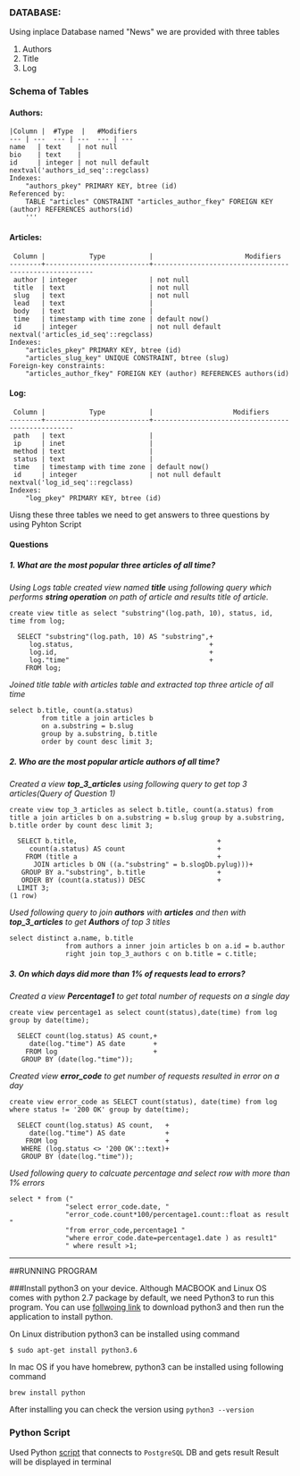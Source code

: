 

### DATABASE:
Using inplace Database named "News" we are provided with three tables
  1. Authors
  2. Title
  3. Log

### Schema of Tables
#### Authors:
```
|Column |  #Type  |   #Modifiers                       
--- | ---  --- | ---  --- | ---
name   | text    | not null
bio    | text    | 
id     | integer | not null default nextval('authors_id_seq'::regclass)
Indexes:
    "authors_pkey" PRIMARY KEY, btree (id)
Referenced by:
    TABLE "articles" CONSTRAINT "articles_author_fkey" FOREIGN KEY (author) REFERENCES authors(id)
    '''
```
#### Articles:
```
 Column |           Type           |                       Modifiers                       
--------+--------------------------+-------------------------------------------------------
 author | integer                  | not null
 title  | text                     | not null
 slug   | text                     | not null
 lead   | text                     | 
 body   | text                     | 
 time   | timestamp with time zone | default now()
 id     | integer                  | not null default nextval('articles_id_seq'::regclass)
Indexes:
    "articles_pkey" PRIMARY KEY, btree (id)
    "articles_slug_key" UNIQUE CONSTRAINT, btree (slug)
Foreign-key constraints:
    "articles_author_fkey" FOREIGN KEY (author) REFERENCES authors(id)
```

#### Log:
```
 Column |           Type           |                    Modifiers                     
--------+--------------------------+--------------------------------------------------
 path   | text                     | 
 ip     | inet                     | 
 method | text                     | 
 status | text                     | 
 time   | timestamp with time zone | default now()
 id     | integer                  | not null default nextval('log_id_seq'::regclass)
Indexes:
    "log_pkey" PRIMARY KEY, btree (id)
``` 
Uisng these three tables we need to get answers to three questions by using Pyhton Script
#### Questions

##### 1. What are the most popular three articles of all time?

_Using Logs table created view named **title** using following query which performs **string operation**  on path of article and results title of article._ 
```
create view title as select "substring"(log.path, 10), status, id, time from log;

  SELECT "substring"(log.path, 10) AS "substring",+
     log.status,                                  +
     log.id,                                      +
     log."time"                                   +
    FROM log;
```
_Joined title table with articles table and extracted top three article of all time_
```
select b.title, count(a.status) 
        from title a join articles b 
        on a.substring = b.slug 
        group by a.substring, b.title 
        order by count desc limit 3;
```


##### 2. Who are the most popular article authors of all time?
_Created a view **top_3_articles** using following query to get top 3 articles(Query of Question 1)_
```
create view top_3_articles as select b.title, count(a.status) from title a join articles b on a.substring = b.slug group by a.substring, b.title order by count desc limit 3;

  SELECT b.title,                                   +
     count(a.status) AS count                       +
    FROM (title a                                   +
      JOIN articles b ON ((a."substring" = b.slogDb.pylug)))+
   GROUP BY a."substring", b.title                  +
   ORDER BY (count(a.status)) DESC                  +
  LIMIT 3;
(1 row)
```
_Used following query to join **authors** with **articles** and then with **top_3_articles** to get **Authors** of top 3 titles_
```
select distinct a.name, b.title 
              from authors a inner join articles b on a.id = b.author 
              right join top_3_authors c on b.title = c.title;
```


##### 3. On which days did more than 1% of requests lead to errors?
_Created a view **Percentage1** to get total number of requests on a single day_
```
create view percentage1 as select count(status),date(time) from log   group by date(time);

  SELECT count(log.status) AS count,+
     date(log."time") AS date       +
    FROM log                        +
   GROUP BY (date(log."time"));
```
_Created view **error_code** to get number of requests resulted in error on a day_
```
create view error_code as SELECT count(status), date(time) from log where status != '200 OK' group by date(time);

  SELECT count(log.status) AS count,   +
     date(log."time") AS date          +
    FROM log                           +
   WHERE (log.status <> '200 OK'::text)+
   GROUP BY (date(log."time"));
```
_Used following query to calcuate percentage and select row with more than 1% errors_
```
select * from ("
              "select error_code.date, "
              "error_code.count*100/percentage1.count::float as result "
              "from error_code,percentage1 "
              "where error_code.date=percentage1.date ) as result1"
              " where result >1;
```
___
##RUNNING PROGRAM

###Install python3 on your device.
Although MACBOOK and Linux OS comes with python 2.7 package by default, we need Python3 to run this program.
You can use [follwoing link](https://www.python.org/downloads/) to download python3 and then run the application to install python.

On Linux distribution python3 can be installed using command

```$ sudo apt-get install python3.6```

In mac OS if you have homebrew, python3 can be installed using following command

```brew install python```

After installing you can check the version using ```python3 --version```


### Python Script
Used Python [script](https://github.com/RevanthRedi/newsLogReport/blob/master/logDb.py) that connects to `PostgreSQL` DB and gets result
Result will be displayed in terminal
